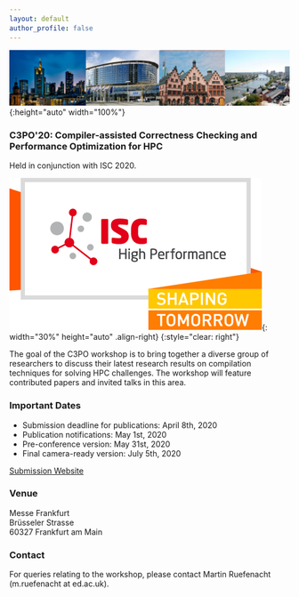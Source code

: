 ```yaml
---
layout: default
author_profile: false
---
```


<!---


--->

<!---
BANNER
--->

![Banner](/assets/banner.jpg){:height="auto" width="100%"}

### C3PO'20: Compiler-assisted Correctness Checking and Performance Optimization for HPC

Held in conjunction with ISC 2020.

![ISC2020](/assets/ISC2020_Logo.png){: width="30%" height="auto" .align-right}
{:style="clear: right"}

The goal of the C3PO workshop is to bring together a diverse group of
researchers to discuss their latest research results on compilation techniques
for solving HPC challenges. The workshop will feature contributed papers and
invited talks in this area.

### Important Dates

- Submission deadline for publications: April 8th, 2020
- Publication notifications: May 1st, 2020
- Pre-conference version: May 31st, 2020
- Final camera-ready version: July 5th, 2020

[Submission Website](https://easychair.org/my/conference?conf=c3po)

### Venue

Messe Frankfurt  
Brüsseler Strasse  
60327 Frankfurt am Main  

<!---Room: TBD--->

### Contact
For queries relating to the workshop, please contact Martin Ruefenacht (m.ruefenacht at ed.ac.uk).
